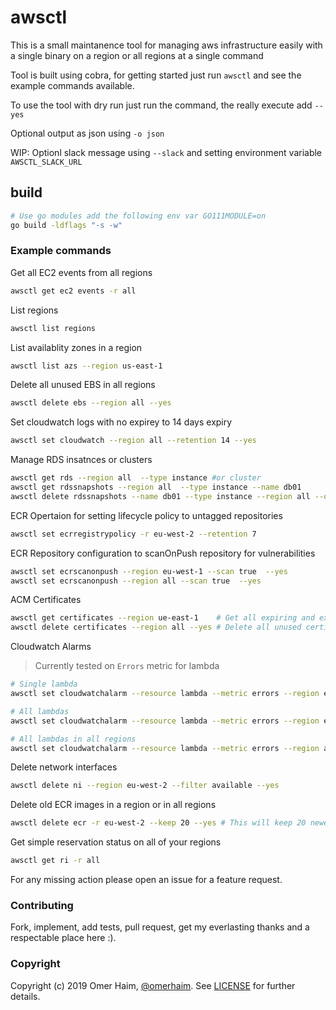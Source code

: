 # awsctl

This is a small maintanence tool for managing aws infrastructure easily with a single binary on a region or all regions at a single command

Tool is built using cobra, for getting started just run `awsctl` and see the example commands available.

To use the tool with dry run just run the command, the really execute add `--yes`

Optional output as json using `-o json`

WIP: Optionl slack message using `--slack` and setting environment variable `AWSCTL_SLACK_URL`

## build

```bash
# Use go modules add the following env var GO111MODULE=on
go build -ldflags "-s -w"
```

### Example commands

Get all EC2 events from all regions

```bash
awsctl get ec2 events -r all
```

List regions

```bash
awsctl list regions
```

List availablity zones in a region

```bash
awsctl list azs --region us-east-1
```

Delete all unused EBS in all regions

```bash
awsctl delete ebs --region all --yes
```

Set cloudwatch logs with no expirey to 14 days expiry

```bash
awsctl set cloudwatch --region all --retention 14 --yes
```

Manage RDS insatnces or clusters

```bash
awsctl get rds --region all  --type instance #or cluster
awsctl get rdssnapshots --region all  --type instance --name db01
awsctl delete rdssnapshots --name db01 --type instance --region all --older 14 --yes
```

ECR Opertaion for setting lifecycle policy to untagged repositories

```bash
awsctl set ecrregistrypolicy -r eu-west-2 --retention 7
```

ECR Repository configuration to scanOnPush repository for vulnerabilities

```bash
awsctl set ecrscanonpush --region eu-west-1 --scan true  --yes
awsctl set ecrscanonpush --region all --scan true  --yes
```

ACM Certificates

```bash
awsctl get certificates --region ue-east-1    # Get all expiring and expired certificates in region or all regions, for all expiring certificates it analyses why aren't the certificates being renewed automatically
awsctl delete certificates --region all --yes # Delete all unused certificates from the account
```

Cloudwatch Alarms

>Currently tested on `Errors` metric for lambda

```bash
# Single lambda
awsctl set cloudwatchalarm --resource lambda --metric errors --region eu-west-2 --arn arn:aws:lambda:eu-west-2:000000000000:function:test --threshold 3 --action arn:aws:sns:eu-west-2:000000000000:SNSToSlack --yes

# All lambdas
awsctl set cloudwatchalarm --resource lambda --metric errors --region eu-west-2 --threshold 3 --action arn:aws:sns:eu-west-2:000000000000:SNSToSlack --yes

# All lambdas in all regions
awsctl set cloudwatchalarm --resource lambda --metric errors --region all --threshold 3 --action arn:aws:sns:eu-west-2:000000000000:SNSToSlack --yes
```

Delete network interfaces

```bash
awsctl delete ni --region eu-west-2 --filter available --yes
```

Delete old ECR images in a region or in all regions

```bash
awsctl delete ecr -r eu-west-2 --keep 20 --yes # This will keep 20 newest images for all repositories in the region
```

Get simple reservation status on all of your regions

```bash
awsctl get ri -r all
```

For any missing action please open an issue for a feature request.

### Contributing

Fork, implement, add tests, pull request, get my everlasting thanks and a respectable place here :).

### Copyright

Copyright (c) 2019 Omer Haim, [@omerhaim](http://twitter.com/omerhaim).
See [LICENSE](LICENSE) for further details.
